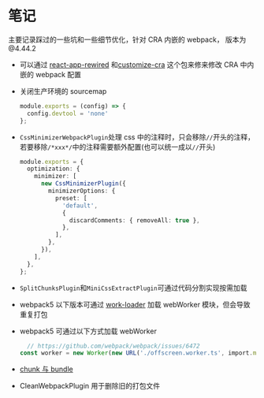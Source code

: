 # 笔记

主要记录踩过的一些坑和一些细节优化，针对 CRA 内嵌的 webpack， 版本为 @4.44.2

- 可以通过 [react-app-rewired](https://www.npmjs.com/package/react-app-rewired)
和[customize-cra](https://www.npmjs.com/package/customize-cra) 这个包来修来修改 CRA 中内嵌的 webpack 配置

- 关闭生产环境的 sourcemap
  ``` typescript
  module.exports = (config) => {
    config.devtool = 'none'
  };
  ```

- `CssMinimizerWebpackPlugin`处理 css 中的注释时，只会移除`//`开头的注释，若要移除`/*xxx*/`中的注释需要额外配置(也可以统一成以`//`开头)
  ```typescript
  module.exports = {
    optimization: {
      minimizer: [
        new CssMinimizerPlugin({
          minimizerOptions: {
            preset: [
              'default',
              {
                discardComments: { removeAll: true },
              },
            ],
          },
        }),
      ],
    },
  };
  ```

- `SplitChunksPlugin`和`MiniCssExtractPlugin`可通过代码分割实现按需加载
- webpack5 以下版本可通过 [work-loader](https://www.npmjs.com/package/worker-loader) 加载 webWorker 模块，但会导致重复打包
- webpack5 可通过以下方式加载 webWorker
  ``` typescript
    // https://github.com/webpack/webpack/issues/6472
  const worker = new Worker(new URL('./offscreen.worker.ts', import.meta.url))
  ```
- [chunk 与 bundle](https://www.cnblogs.com/skychx/p/webpack-module-chunk-bundle.html)
- CleanWebpackPlugin 用于删除旧的打包文件